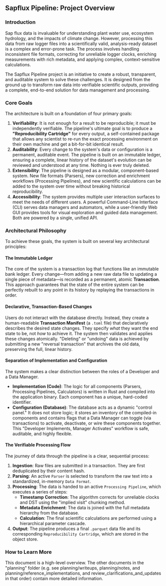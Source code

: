 ## Sapflux Pipeline: Project Overview

### Introduction

Sap flux data is invaluable for understanding plant water use, ecosystem hydrology, and the impacts of climate change. However, processing this data from raw logger files into a scientifically valid, analysis-ready dataset is a complex and error-prone task. The process involves handling inconsistent file formats, correcting for unreliable logger clocks, enriching measurements with rich metadata, and applying complex, context-sensitive calculations.

The Sapflux Pipeline project is an initiative to create a robust, transparent, and auditable system to solve these challenges. It is designed from the ground up to transform raw data into verifiable scientific outputs, providing a complete, end-to-end solution for data management and processing.

### Core Goals

The architecture is built on a foundation of four primary goals:

1.  **Verifiability**: It is not enough for a result to be reproducible; it must be independently verifiable. The pipeline's ultimate goal is to produce a **"Reproducibility Cartridge"** for every output, a self-contained package that allows any scientist to re-run the exact processing environment on their own machine and get a bit-for-bit identical result.
2.  **Auditability**: Every change to the system's data or configuration is a permanent, auditable event. The pipeline is built on an immutable ledger, ensuring a complete, linear history of the dataset's evolution can be reviewed and understood at any time. Nothing is ever truly deleted.
3.  **Extensibility**: The pipeline is designed as a modular, component-based system. New file formats (Parsers), new correction and enrichment workflows (Processing Pipelines), and new scientific calculations can be added to the system over time without breaking historical reproducibility.
4.  **Accessibility**: The system provides multiple user interaction surfaces to meet the needs of different users. A powerful Command-Line Interface (CLI) serves data managers and automators, while a user-friendly Web GUI provides tools for visual exploration and guided data management. Both are powered by a single, unified API.

### Architectural Philosophy

To achieve these goals, the system is built on several key architectural principles:

#### The Immutable Ledger

The core of the system is a transaction log that functions like an immutable bank ledger. Every change—from adding a new raw data file to updating a single piece of metadata—is recorded as a permanent, atomic **Transaction**. This approach guarantees that the state of the entire system can be perfectly rebuilt to any point in its history by replaying the transactions in order.

#### Declarative, Transaction-Based Changes

Users do not interact with the database directly. Instead, they create a human-readable **Transaction Manifest** (a `.toml` file) that declaratively describes the desired state changes. They specify *what* they want the end state to be, not *how* to achieve it. The system then validates and applies these changes atomically. "Deleting" or "undoing" data is achieved by submitting a new "reversal transaction" that archives the old data, preserving the full, linear history.

#### Separation of Implementation and Configuration

The system makes a clear distinction between the roles of a Developer and a Data Manager.
*   **Implementation (Code)**: The logic for all components (Parsers, Processing Pipelines, Calculators) is written in Rust and compiled into the application binary. Each component has a unique, hard-coded identifier.
*   **Configuration (Database)**: The database acts as a dynamic "control panel." It does not store logic; it stores an inventory of the compiled-in components and contains flags that a Data Manager can toggle (via transactions) to activate, deactivate, or wire these components together. This "Developer Implements, Manager Activates" workflow is safe, auditable, and highly flexible.

#### The Verifiable Processing Flow

The journey of data through the pipeline is a clear, sequential process:
1.  **Ingestion**: Raw files are submitted in a transaction. They are first deduplicated by their content hash.
2.  **Parsing**: An active `Parser` is selected to transform the raw text into a standardized, in-memory `Data Format`.
3.  **Processing**: The data is handed to an active `Processing Pipeline`, which executes a series of steps:
    *   **Timestamp Correction**: The algorithm corrects for unreliable clocks and DST using the "implied visit" chunking method.
    *   **Metadata Enrichment**: The data is joined with the full metadata hierarchy from the database.
    *   **Calculation**: The final scientific calculations are performed using a hierarchical parameter cascade.
4.  **Output**: The pipeline produces a final `.parquet` data file and its corresponding `Reproducibility Cartridge`, which are stored in the object store.

### How to Learn More

This document is a high-level overview. The other documents in the "planning" folder (e.g. see planning/writeups, planning/notes, and planning/reference_implementations, and review_clarifications_and_updates in that order) contain more detailed information.